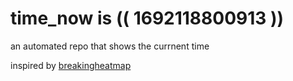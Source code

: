 # time_now is (( 1692118800913 ))

an automated repo that shows the currnent time

inspired by [breakingheatmap](https://github.com/breakingheatmap/breakingheatmap)